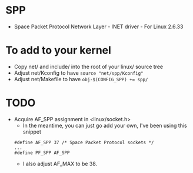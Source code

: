 # SPP
- Space Packet Protocol Network Layer - INET driver - For Linux 2.6.33

# To add to your kernel
- Copy net/ and include/ into the root of your linux/ source tree
- Adjust net/Kconfig to have `source "net/spp/Kconfig"`
- Adjust net/Makefile to have `obj-$(CONFIG_SPP) += spp/`

# TODO
- Acquire AF_SPP assignment in <linux/socket.h>
    - In the meantime, you can just go add your own, I've been using this snippet
    ```
    #define AF_SPP 37 /* Space Packet Protocol sockets */
    ...
    #define PF_SPP AF_SPP
    ```
    - I also adjust AF_MAX to be 38.
